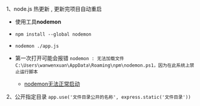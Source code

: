 1、node.js 热更新 , 更新完项目自动重启
+ 使用工具**nodemon**

+ ```npm install --global nodemon```
+ ```nodemon ./app.js```

+ 第一次打开可能会报错 `nodemon : 无法加载文件 C:\Users\wanwenxuan\AppData\Roaming\npm\nodemon.ps1，因为在此系统上禁止运行脚本`
  + [nodemon无法正常启动](https://blog.csdn.net/weixin_44552215/article/details/102732218)

2、公开指定目录
`app.use('文件目录公开的名称', express.static('文件目录'))`